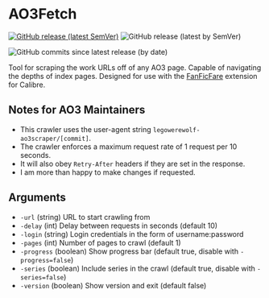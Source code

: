 # AO3Fetch

[![GitHub release (latest SemVer)](https://img.shields.io/github/v/release/legowerewolf/AO3fetch?label=latest%20release&sort=semver)](https://github.com/legowerewolf/AO3fetch/releases/latest)
![GitHub release (latest by SemVer)](https://img.shields.io/github/downloads/legowerewolf/ao3fetch/latest/total?label=latest%20release%20downloads)

![GitHub commits since latest release (by date)](https://img.shields.io/github/commits-since/legowerewolf/ao3fetch/latest?label=commits%20since%20latest%20release)

Tool for scraping the work URLs off of any AO3 page. Capable of navigating the
depths of index pages. Designed for use with the
[FanFicFare](https://github.com/JimmXinu/FanFicFare) extension for Calibre.

## Notes for AO3 Maintainers

- This crawler uses the user-agent string `legowerewolf-ao3scraper/[commit]`.
- The crawler enforces a maximum request rate of 1 request per 10 seconds.
- It will also obey `Retry-After` headers if they are set in the response.
- I am more than happy to make changes if requested.

## Arguments

- `-url` (string) URL to start crawling from
- `-delay` (int) Delay between requests in seconds (default 10)
- `-login` (string) Login credentials in the form of username:password
- `-pages` (int) Number of pages to crawl (default 1)
- `-progress` (boolean) Show progress bar (default true, disable with
  `-progress=false`)
- `-series` (boolean) Include series in the crawl (default true, disable with
  `-series=false`)
- `-version` (boolean) Show version and exit (default false)
